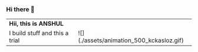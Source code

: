 
### Hi there 👋


<table border="0">
 <tr>
    <td><b style="font-size:30px, font-weight:bold"> Hii, this is ANSHUL </b></td>
    <td></td>
 </tr>
 <tr>
    <td>
     I build stuff and this a trial
    </td>
   
  <td> ![](./assets/animation_500_kckasloz.gif)</td>
 </tr>
</table>

<!--
**auralshin/auralshin** is a ✨ _special_ ✨ repository because its `README.md` (this file) appears on your GitHub profile.



Here are some ideas to get you started:

- 🔭 I’m currently working on ...
- 🌱 I’m currently learning ...
- 👯 I’m looking to collaborate on ...
- 🤔 I’m looking for help with ...
- 💬 Ask me about ...
- 📫 How to reach me: ...
- 😄 Pronouns: ...
- ⚡ Fun fact: ...
-->

